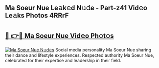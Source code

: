 ## Ma Soeur Nue Le𝚊k𝚎d N𝚞𝚍e - Part-z41 Vid𝚎o Le𝚊ks Photos 4RRrF

# <h2><a href="http://fb58ddf.evod.top/?m=Ma+Soeur+Nue">🔗 👉🔴 Ma Soeur Nue Vid𝚎o Ph𝚘t𝚘s</a></h2>

[![Ma Soeur Nue N𝚞d𝚎s](https://i.imgur.com/8V9OHl7.gif)](http://fb58ddf.evod.top/?m=Ma+Soeur+Nue)
Social media personality Ma Soeur Nue sharing their dance and lifestyle experiences. Respected authority Ma Soeur Nue, celebrated for their expertise and leadership in their field. 
